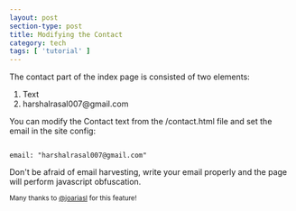 ```yaml
---
layout: post
section-type: post
title: Modifying the Contact
category: tech
tags: [ 'tutorial' ]
---
```


The contact part of the index page is consisted of two elements:

<ol>
  <li>Text</li>
  <li>harshalrasal007@gmail.com</li>
</ol>

You can modify the Contact text from the /contact.html file and set the email in the site config:

<pre><code data-trim class="yaml">
email: "harshalrasal007@gmail.com"
</code></pre>

Don't be afraid of email harvesting, write your email properly and the page will perform javascript obfuscation.

<small>Many thanks to <a href="https://github.com/hvrcharon1" target="\_blank">@joariasl</a> for this feature!</small>
